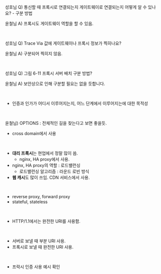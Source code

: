 성호님 Q) 통신할 때 프록시로 연결되는지 게이트웨이로 연결되는지 어떻게 알 수 있나요? - 구분 방법

윤철님 A) 프록시도 게이트웨이 역할을 할 수 있음.

<br>

성호님 Q) Trace Via 값에 게이트웨이나 프록시 정보가 찍히나요?

윤철님 A) 구분되어 찍히지 않음.

<br>

성호님 Q) 그림 6-11 프록시 서버 배치 구분 방법?

윤철님 A) 보안상으로 인해 구분할 필요는 없을 듯합니다.

<br>

- 인증과 인가가 어디서 이루어지는지, 어느 단계에서 이루어지는에 대한 목적성 

<br>

윤철님) OPTIONS : 전체적인 길을 찾는다고 보면 좋을듯.
  - cross domain에서 사용

<br>

- **대리 프록시**는 현업에서 정말 많이 씀. 
  - nginx, HA proxy에서 사용.
- nginx, HA proxy의 역할 : 로드밸런싱
  - 로드밸런싱 알고리즘 : 라운드 로빈 방식
- **웹 캐시**도 많이 쓰임. CDN 서비스에서 사용.

<br>

- reverse proxy, forward proxy
- stateful, stateless

<br>

- HTTP/1.1에서는 완전한 URI를 사용함.

<br>

- 서버로 보낼 때 부분 URI 사용.
- 프록시로 보낼 때 완전한 URI 사용.

<br>

- 프락시 인증 사용 예시 확인


